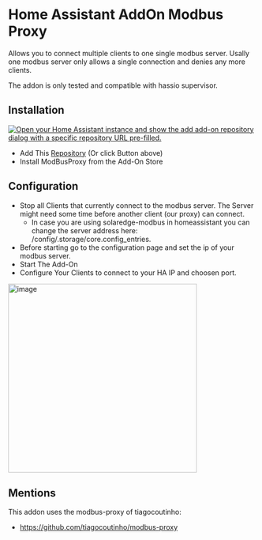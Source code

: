 # Home Assistant AddOn Modbus Proxy

Allows you to connect multiple clients to one single modbus server. Usally one modbus server only allows a single connection and denies any more clients. 

The addon is only tested and compatible with hassio supervisor. 

## Installation
[![Open your Home Assistant instance and show the add add-on repository dialog with a specific repository URL pre-filled.](https://my.home-assistant.io/badges/supervisor_add_addon_repository.svg)](https://my.home-assistant.io/redirect/supervisor_add_addon_repository/?repository_url=https%3A%2F%2Fgithub.com%2FAkulatraxas%2Fha-modbusproxy)
- Add This [Repository](https://my.home-assistant.io/redirect/supervisor_add_addon_repository/?repository_url=https%3A%2F%2Fgithub.com%2FAkulatraxas%2Fha-modbusproxy) (Or click Button above) 
- Install ModBusProxy from the Add-On Store

## Configuration
- Stop all Clients that currently connect to the modbus server. The Server might need some time before another client (our proxy) can connect.
  - In case you are using solaredge-modbus in homeassistant you can change the server address here: /config/.storage/core.config_entries. 
- Before starting go to the configuration page and set the ip of your modbus server. 
- Start The Add-On
- Configure Your Clients to connect to your HA IP and choosen port.

<img width="382" alt="image" src="https://user-images.githubusercontent.com/103323/163730831-3b757097-c47f-4420-aebe-9fd357b12db4.png">


## Mentions
This addon uses the modbus-proxy of tiagocoutinho:
- https://github.com/tiagocoutinho/modbus-proxy
